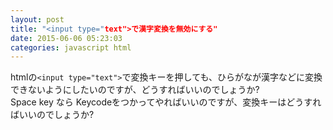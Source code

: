 ```yaml
---
layout: post
title: "<input type="text">で漢字変換を無効にする"
date: 2015-06-06 05:23:03
categories: javascript html
---
```

<p>htmlの<code>&lt;input type="text"&gt;</code>で変換キーを押しても、ひらがなが漢字などに変換できないようにしたいのですが、どうすればいいのでしょうか?<br>
Space key なら Keycodeをつかってやればいいのですが、変換キーはどうすればいいのでしょうか?</p>
